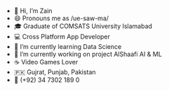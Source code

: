 -  👋  Hi, I’m Zain
-  😄  Pronouns me as /ue-saw-ma/
-  🎓  Graduate of COMSATS University Islamabad
-  💻  Cross Platform App Developer
-  🌱  I’m currently learning Data Science
-  🔭  I’m currently working on project AlShaafi AI & ML
-  ☕️  Video Games Lover
-  🇵🇰  Gujrat, Punjab, Pakistan
-  📱  (+92) 34 7302 189 0
